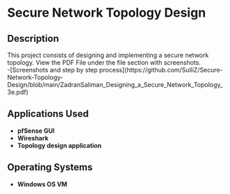 <h1>Secure Network Topology Design</h1>


<h2>Description</h2>
This project consists of designing and implementing a secure network topology. View the PDF File under the file section with screenshots. 
<br />
-[Screenshots and step by step process](https://github.com/SulliZ/Secure-Network-Topology-Design/blob/main/ZadranSaliman_Designing_a_Secure_Network_Topology_3e.pdf)


<h2>Applications Used</h2>

- <b>pfSense GUI</b> 
- <b>Wireshark</b>
- <b>Topology design application</b> 

<h2>Operating Systems</h2>

- <b>Windows OS VM</b> 

<!--
 ```diff
- text in red
+ text in green
! text in orange
# text in gray
@@ text in purple (and bold)@@
```
--!>

